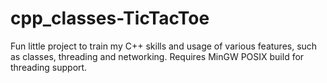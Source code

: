 # cpp_classes-TicTacToe

Fun little project to train my C++ skills and usage of various features, such as classes, threading and networking.
Requires MinGW POSIX build for threading support.
